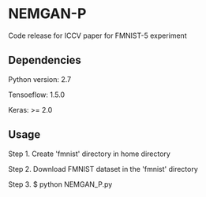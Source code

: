 # NEMGAN-P
Code release for ICCV paper for FMNIST-5 experiment

## Dependencies

Python version: 2.7

Tensoeflow: 1.5.0

Keras: >= 2.0

## Usage

Step 1. Create 'fmnist' directory in home directory

Step 2. Download FMNIST dataset in the 'fmnist' directory

Step 3. $ python NEMGAN_P.py
